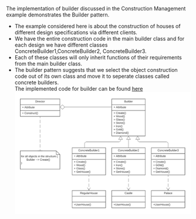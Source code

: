 The implementation of builder  discussed in the Construction Management example demonstrates the Builder pattern.<br>
* The example considered here is about the construction of houses of different design specifications via different clients.<br>
* We have the entire construction code in the main builder class and for each design we have different classes ConcreteBuilder1,ConcreteBuilder2, ConcreteBuilder3.<br>
* Each of these classes will only inherit functions of their requirements from the main builder class.<br>
* The builder pattern suggests that we select the object construction code out of its own class and move it to seperate classes called concrete builders.<br>
The implemented code for builder can be found [here](builder.rb)
![UML Design-Pattern-Builder](builder.png)
